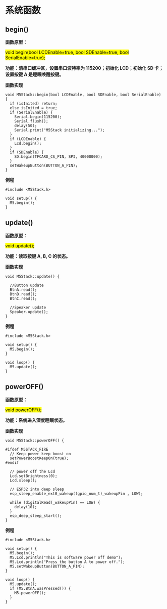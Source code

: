 # 系统函数

##  begin()

**函数原型：**

<mark>void begin(bool LCDEnable=true, bool SDEnable=true, bool SerialEnable=true);</mark>

<!-- <mark>fillScreen(color)</mark> # for micropython -->

**功能：清串口缓冲区，设置串口波特率为 115200；初始化 LCD；初始化 SD 卡；设置按键 A 是睡眠唤醒按键。**

**函数实现**
```arduino
void M5Stack::begin(bool LCDEnable, bool SDEnable, bool SerialEnable) {
  if (isInited) return;
  else isInited = true;
  if (SerialEnable) {
    Serial.begin(115200);
    Serial.flush();
    delay(50);
    Serial.print("M5Stack initializing...");
  }
  if (LCDEnable) {
    Lcd.begin();
  }
  if (SDEnable) {
    SD.begin(TFCARD_CS_PIN, SPI, 40000000);
  }
  setWakeupButton(BUTTON_A_PIN);
}
```

**例程**
```arduino
#include <M5Stack.h>

void setup() {
  M5.begin();
}
```

##  update()

**函数原型：**

<mark>void update();</mark>

<!-- <mark>fillScreen(color)</mark> # for micropython -->

**功能：读取按键 A, B, C 的状态。**

**函数实现**
```arduino
void M5Stack::update() {

  //Button update
  BtnA.read();
  BtnB.read();
  BtnC.read();

  //Speaker update
  Speaker.update();
}
```

**例程**
```arduino
#include <M5Stack.h>

void setup() {
  M5.begin();
}

void loop() {
  M5.update();
}
```

##  powerOFF()

**函数原型：**

<mark>void powerOFF();</mark>

<!-- <mark>fillScreen(color)</mark> # for micropython -->

**功能：系统进入深度睡眠状态。**

**函数实现**
```arduino
void M5Stack::powerOFF() {

#ifdef M5STACK_FIRE
  // Keep power keep boost on
  setPowerBoostKeepOn(true);
#endif

  // power off the Lcd
  Lcd.setBrightness(0);
  Lcd.sleep();

  // ESP32 into deep sleep
  esp_sleep_enable_ext0_wakeup((gpio_num_t)_wakeupPin , LOW);

  while (digitalRead(_wakeupPin) == LOW) {
    delay(10);
  }
  esp_deep_sleep_start();
}
```

**例程**
```arduino
#include <M5Stack.h>

void setup() {
  M5.begin();
  M5.Lcd.println("This is software power off demo");
  M5.Lcd.println("Press the button A to power off.");
  M5.setWakeupButton(BUTTON_A_PIN);
}

void loop() {
  M5.update();
  if (M5.BtnA.wasPressed()) {
    M5.powerOFF();
  }
}
```